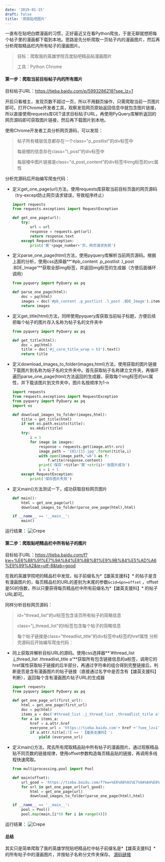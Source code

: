 ```yaml
---
date: '2019-01-15'
draft: false
title: '爬取贴吧图片'
---
```


一直有在贴吧白嫖漫画的习惯，正好最近又在看Python爬虫，于是无聊就想把每个帖子里的漫画都下载到本地。思路是先分析爬取一页帖子内的漫画图片，然后再分析爬取精品栏内所有帖子的漫画图片。

>目标：爬取我的英雄学院百度贴吧精品贴漫画图片
>
>工具：Python Chrome

#### 第一步：爬取当前目标帖子内的所有图片

目标帖子URL：<https://tieba.baidu.com/p/5993286218?see_lz=1>

开启只看楼主，发现页数不超过一页，所以不用翻页操作，只需爬取当前一页图片即可。打开Chrome开发者工具，观察发现网页原始返回信息中就包含图片链接，所以直接使用requests库GET请求目标帖子URL，再使用PyQuery库解析返回的网页源码即可获取图片链接，然后再下载图片到本地。

使用Chrome开发者工具分析网页源码，可以发现：
> 帖子所有楼层信息都存在一个class="p_postlist"的div标签中
>
> 每层楼的信息存在class="l_post"的div标签中
>
> 每层楼中图片链接是class="d_post_content"的div标签中img标签的src属性

分析完源码后开始编写爬虫代码：

- 定义get_one_page(url)方法，使用requests库获取当前目标页面的网页源码（try-except防止网页请求错误，导致程序终止）

  ```python
  import requests
  from requests.exceptions import RequestException

  def get_one_page(url):
      try:
          url = url
          response = requests.get(url)
          return response.text
      except RequestException:
          print('第'+page_number+'页，网页请求失败')
  ```

- 定义parse_one_page(html)方法，使用pyquery库解析当前网页源码。根据上面的分析，使用css选择器**'#pb_content .p_postlist .l_post .BDE_Image'**获取全部img标签，并返回img标签的生成器（方便后面循环调用）

  ```python
  from pyquery import PyQuery as pq

  def parse_one_page(html):
      doc = pq(html)
      images = doc('#pb_content .p_postlist .l_post .BDE_Image').items()
      return images
  ```

- 定义get_title(html)方法，同样使用pyquery库获取当前帖子标题，方便后续把每个帖子的图片存入名称为帖子名的文件夹中

  ```python
  from pyquery import PyQuery as pq

  def get_title(html):
      doc = pq(html)
      title = doc('#j_core_title_wrap > h3').text()
      return title
  ```

- 定义download_images_to_folder(images,html)方法，使用获取的图片链接下载图片到名称为帖子名的文件夹中。首先获取帖子名称建立文件夹，再循环遍历parse_one_page(html)方法返回的生成器，获取每个img标签的src属性，并下载该图片到文件夹中，图片名按顺序为1-n

  ```python
  import requests
  from requests.exceptions import RequestException
  from pyquery import PyQuery as pq
  import os

  def download_images_to_folder(images,html):
      title = get_title(html)
      if not os.path.exists(title):
          os.mkdir(title)
      try:
          i = 1
          for image in images:
              response = requests.get(image.attr.src) 
              image_path = '{0}/{1}.jpg'.format(title,i)      
              with open(image_path,'wb') as f:
                  f.write(response.content)
              print('保存'+title+'第'+str(i)+'张图片成功')
              i = i + 1
      except RequestException:
          print('保存图片失败')
  ```

- 定义main()方法测试一下，成功获取目标网页图片

  ```python
  def main():
      html = get_one_page(url)
      download_images_to_folder(parse_one_page(html),html)

  if __name__ == '__main__':
      main()
  ```

运行结果：
![Crepe](/images/baidu_one_page.png)

#### 第二步：爬取贴吧精品栏中所有帖子的图片

目标帖子URL：<https://tieba.baidu.com/f?kw=%E6%88%91%E7%9A%84%E8%8B%B1%E9%9B%84%E5%AD%A6%E9%99%A2&ie=utf-8&tab=good>

在我的英雄学院吧的精品栏中发现，帖子前缀名为*【雄英支援科】* 的帖子是含有漫画图片的，每页精品栏的URL的差别为末尾的参数`&cid=&pn=offset` ，offset是50的倍数，所以只要获得每页精品栏中所有前缀名为*【雄英支援科】* 的帖子URL即可。

同样分析目标网页源码：
> id="thread_list"的ul标签包含该页所有帖子的简略信息
>
> class="j_thread_list"的li标签包含每个帖子的简略信息
>
> 每个帖子链接是class="threadlist_title"的div标签中a标签的href属性
分析完源码后开始编写爬虫代码：

- 同上获取并解析目标URL的源码。使用css选择器**'#thread_list .j_thread_list .threadlist_title a'**获取所有包含链接信息的a标签，调用它的href属性获取帖子链接的后半部分，再通过字符串的组合得到完整链接后，判断是否是含有漫画图片的帖子链接（直接通过名字中是否含有【雄英支援科】判断），返回每个含有漫画图片帖子URL的生成器

  ```python
  import requests
  from pyquery import PyQuery as pq

  def get_one_page_url(first_url):
      html = get_one_page(first_url)
      doc = pq(html)
      items_a = doc('#thread_list .j_thread_list .threadlist_title a').items()  
      for a in items_a:
          href = a.attr.href
          everyone_url = 'https://tieba.baidu.com'+ href +'?see_lz=1'
          if a.attr.title[:7] == '【雄英支援科】':
              yield (everyone_url)
  ```

- 定义main()方法，爬去所有爬取精品贴中所有帖子的漫画图片。通过观察精品贴不同页数的链接规律，使用offset参数构造每页精品贴的链接，再调用多线程快速爬取。

  ```python
  from multiprocessing.pool import Pool

  def main(offset):
      url_good = 'https://tieba.baidu.com/f?kw=%E6%88%91%E7%9A%84%E8%8B%B1%E9%9B%84%E5%AD%A6%E9%99%A2&ie=utf-8&tab=good&cid=&pn=' + str(offset)
      for url in get_one_page_url(url_good):
          html = get_one_page(url)
          download_images_to_folder(parse_one_page(html),html)

  if __name__ == '__main__':
      pool = Pool()
      pool.map(main,[i*50 for i in range(4)])
  ```

运行结果：
![Crepe](/images/baidu_all_page.png)

#### 总结

其实只是简单爬取了我的英雄学院贴吧精品栏中帖子前缀名是*【雄英支援科】* 的所有帖子中的漫画图片，并按帖子名称分文件夹保存。
[源码链接](https://github.com/A11Might/practicecode/blob/master/code/spider/TieBa.py)
